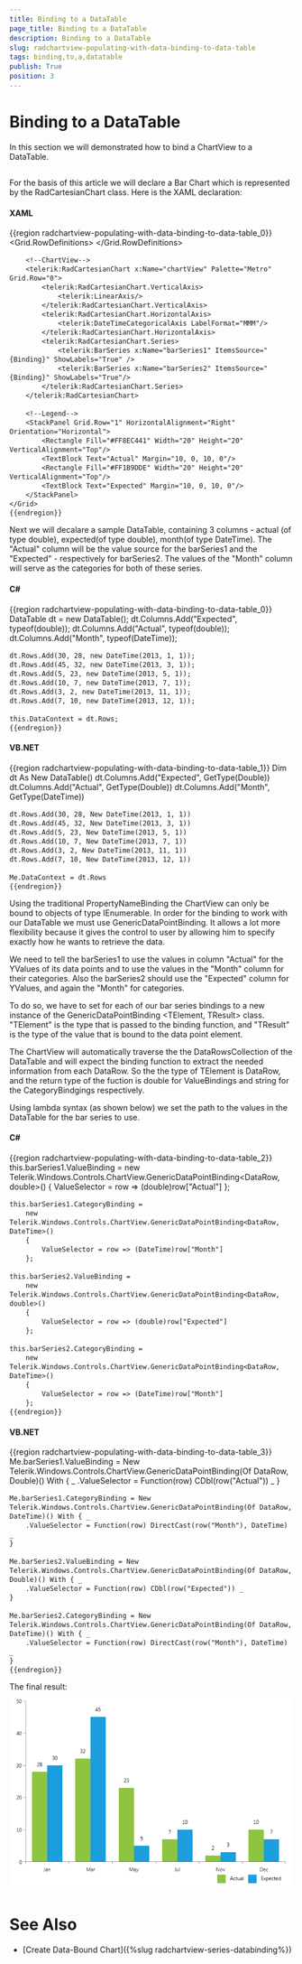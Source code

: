 ```yaml
---
title: Binding to a DataTable
page_title: Binding to a DataTable
description: Binding to a DataTable
slug: radchartview-populating-with-data-binding-to-data-table
tags: binding,to,a,datatable
publish: True
position: 3
---
```


# Binding to a DataTable



In this section we will demonstrated how to bind a ChartView to a DataTable.
      

## 

For the basis of this article we will declare a Bar Chart which is represented by the RadCartesianChart class. Here is the XAML declaration:
        

#### __XAML__

{{region radchartview-populating-with-data-binding-to-data-table_0}}
	<Grid>
	    <Grid.RowDefinitions>
	        <RowDefinition Height="7*"/>
	        <RowDefinition Height="1*"/>
	    </Grid.RowDefinitions>
	    
		<!--ChartView-->
	    <telerik:RadCartesianChart x:Name="chartView" Palette="Metro" Grid.Row="0">
	        <telerik:RadCartesianChart.VerticalAxis>
	            <telerik:LinearAxis/>
	        </telerik:RadCartesianChart.VerticalAxis>
	        <telerik:RadCartesianChart.HorizontalAxis>
	            <telerik:DateTimeCategoricalAxis LabelFormat="MMM"/>
	        </telerik:RadCartesianChart.HorizontalAxis>
	        <telerik:RadCartesianChart.Series>
	            <telerik:BarSeries x:Name="barSeries1" ItemsSource="{Binding}" ShowLabels="True" />
	            <telerik:BarSeries x:Name="barSeries2" ItemsSource="{Binding}" ShowLabels="True"/>
	        </telerik:RadCartesianChart.Series>
	    </telerik:RadCartesianChart>
	    
		<!--Legend-->	
	    <StackPanel Grid.Row="1" HorizontalAlignment="Right" Orientation="Horizontal">
	        <Rectangle Fill="#FF8EC441" Width="20" Height="20" VerticalAlignment="Top"/>
	        <TextBlock Text="Actual" Margin="10, 0, 10, 0"/>
	        <Rectangle Fill="#FF1B9DDE" Width="20" Height="20" VerticalAlignment="Top"/>
	        <TextBlock Text="Expected" Margin="10, 0, 10, 0"/>
	    </StackPanel>
	</Grid>
	{{endregion}}



Next we will decalare a sample DataTable, containing 3 columns - actual (of type double), expected(of type double), month(of type DateTime).
          The "Actual" column will be the value source for the barSeries1 and the "Expected" - respectively for barSeries2.
          The values of the "Month" column will serve as the categories for both of these series.
        

#### __C#__

{{region radchartview-populating-with-data-binding-to-data-table_0}}
	DataTable dt = new DataTable();
	dt.Columns.Add("Expected", typeof(double));
	dt.Columns.Add("Actual", typeof(double));
	dt.Columns.Add("Month", typeof(DateTime));
	
	dt.Rows.Add(30, 28, new DateTime(2013, 1, 1));
	dt.Rows.Add(45, 32, new DateTime(2013, 3, 1));
	dt.Rows.Add(5, 23, new DateTime(2013, 5, 1));
	dt.Rows.Add(10, 7, new DateTime(2013, 7, 1));
	dt.Rows.Add(3, 2, new DateTime(2013, 11, 1));
	dt.Rows.Add(7, 10, new DateTime(2013, 12, 1));
	
	this.DataContext = dt.Rows;
	{{endregion}}



#### __VB.NET__

{{region radchartview-populating-with-data-binding-to-data-table_1}}
	Dim dt As New DataTable()
	dt.Columns.Add("Expected", GetType(Double))
	dt.Columns.Add("Actual", GetType(Double))
	dt.Columns.Add("Month", GetType(DateTime))
	
	dt.Rows.Add(30, 28, New DateTime(2013, 1, 1))
	dt.Rows.Add(45, 32, New DateTime(2013, 3, 1))
	dt.Rows.Add(5, 23, New DateTime(2013, 5, 1))
	dt.Rows.Add(10, 7, New DateTime(2013, 7, 1))
	dt.Rows.Add(3, 2, New DateTime(2013, 11, 1))
	dt.Rows.Add(7, 10, New DateTime(2013, 12, 1))
	
	Me.DataContext = dt.Rows
	{{endregion}}



Using the traditional PropertyNameBinding the ChartView can only be bound to objects of type IEnumerable. In order for the binding to work with our DataTable we must
          use GenericDataPointBinding. It allows a lot more flexibility because it gives the control to user by allowing him to specify exactly how he wants to retrieve the
          data.
        

We need to tell the barSeries1 to use the values in column "Actual" for the YValues of its data points and to use the values in the "Month" column for their categories. 
          Also the barSeries2 should use the "Expected" column for YValues, and again the "Month" for categories.
        

To do so, we have to set for each of our bar series bindings to a new instance of the GenericDataPointBinding <TElement, TResult> class. "TElement" is the type
          that is passed to the binding function, and "TResult" is the type of the value that is bound to the data point element. 
        

The ChartView will automatically traverse the the DataRowsCollection of the DataTable and will expect the binding function to extract the needed information from
          each DataRow. So the the type of TElement is DataRow, and the return type of the fuction is double for ValueBindings and string for the CategoryBindgings respectively.
        

Using lambda syntax (as shown below) we set the path to the values in the DataTable for the bar series to use.
        

#### __C#__

{{region radchartview-populating-with-data-binding-to-data-table_2}}
	this.barSeries1.ValueBinding = 
	    new Telerik.Windows.Controls.ChartView.GenericDataPointBinding<DataRow, double>() 
	    {
	        ValueSelector = row => (double)row["Actual"]
	    };
	
	this.barSeries1.CategoryBinding = 
	    new Telerik.Windows.Controls.ChartView.GenericDataPointBinding<DataRow, DateTime>()
	    {
	        ValueSelector = row => (DateTime)row["Month"]
	    };
	
	this.barSeries2.ValueBinding = 
	    new Telerik.Windows.Controls.ChartView.GenericDataPointBinding<DataRow, double>()
	    {
	        ValueSelector = row => (double)row["Expected"]
	    };
	
	this.barSeries2.CategoryBinding = 
	    new Telerik.Windows.Controls.ChartView.GenericDataPointBinding<DataRow, DateTime>()
	    {
	        ValueSelector = row => (DateTime)row["Month"]
	    };
	{{endregion}}



#### __VB.NET__

{{region radchartview-populating-with-data-binding-to-data-table_3}}
	Me.barSeries1.ValueBinding = New Telerik.Windows.Controls.ChartView.GenericDataPointBinding(Of DataRow, Double)() With { _
		.ValueSelector = Function(row) CDbl(row("Actual")) _
	}
	
	Me.barSeries1.CategoryBinding = New Telerik.Windows.Controls.ChartView.GenericDataPointBinding(Of DataRow, DateTime)() With { _
		.ValueSelector = Function(row) DirectCast(row("Month"), DateTime) _
	}
	
	Me.barSeries2.ValueBinding = New Telerik.Windows.Controls.ChartView.GenericDataPointBinding(Of DataRow, Double)() With { _
		.ValueSelector = Function(row) CDbl(row("Expected")) _
	}
	
	Me.barSeries2.CategoryBinding = New Telerik.Windows.Controls.ChartView.GenericDataPointBinding(Of DataRow, DateTime)() With { _
		.ValueSelector = Function(row) DirectCast(row("Month"), DateTime) _
	}
	{{endregion}}



The final result:
        ![Result](images/RadChartView-binding_to_datatable.png)

# See Also

 * [Create Data-Bound Chart]({%slug radchartview-series-databinding%})
